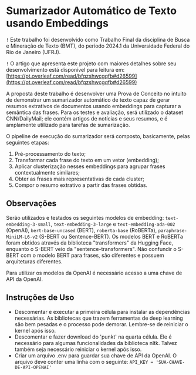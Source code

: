 # Sumarizador Automático de Texto usando Embeddings

``!`` Este trabalho foi desenvolvido como Trabalho Final da disciplina de Busca e Mineração de Texto (BMT), do período 2024.1 da Universidade Federal do Rio de Janeiro (UFRJ).

``!`` O artigo que apresenta este projeto com maiores detalhes sobre seu desenvolvimento está disponível para leitura em: [https://pt.overleaf.com/read/bfqzshwcgqfb#d26599](https://pt.overleaf.com/read/bfqzshwcgqfb#d26599)

A proposta deste trabalho é desenvolver uma Prova de Conceito no intuito de demonstrar um sumarizador automático de texto capaz de gerar resumos extrativos de documentos usando embeddings para capturar a semântica das frases. Para os testes e avaliação, será utilizado o dataset CNN/DailyMail; ele contém artigos de notícias e seus resumos, e é amplamente utilizado para tarefas de sumarização. 

O pipeline de execução do sumarizador será composto, basicamente, pelas seguintes etapas: 
1. Pré-processamento do texto;
2. Transformar cada frase do texto em um vetor (embedding); 
3. Aplicar clusterização nesses embeddings para agrupar frases contextualmente similares; 
4. Obter as frases mais representativas de cada cluster; 
5. Compor o resumo extrativo a partir das frases obtidas.

## Observações

Serão utilizados e testados os seguintes modelos de embedding: ``text-embedding-3-small``, ``text-embedding-3-large`` e ``text-embedding-ada-002`` (OpenAI), ``bert-base-uncased`` (BERT), ``roberta-base`` (RoBERTa), ``paraphrase-MiniLM-L6-v2`` (S-BERT ou Sentence-BERT). Os modelos BERT e RoBERTa foram obtidos através da biblioteca "transformers" da Hugging Face, enquanto o S-BERT veio da "sentence-transformers". Não confundir o S-BERT com o modelo BERT para frases, são diferentes e possuem arquiteturas diferentes.

Para utilizar os modelos da OpenAI é necessário acesso a uma chave de API da OpenAI.

## Instruções de Uso

- Descomentar e executar a primeira célula para instalar as dependências necessárias. As bibliotecas que trazem ferramentas de deep learning são bem pesadas e o processo pode demorar. Lembre-se de reiniciar o kernel após isso.
- Descomentar e fazer download do 'punkt' na quarta célula. Ele é necessário para algumas funcionalidades da biblioteca nltk. Talvez também seja necessário reiniciar o kernel após isso.
- Criar um arquivo .env para guardar sua chave de API da OpenAI. O arquivo deve conter uma linha com o seguinte:  ```
        API_KEY = 'SUA-CHAVE-DE-API-OPENAI'
        ```
